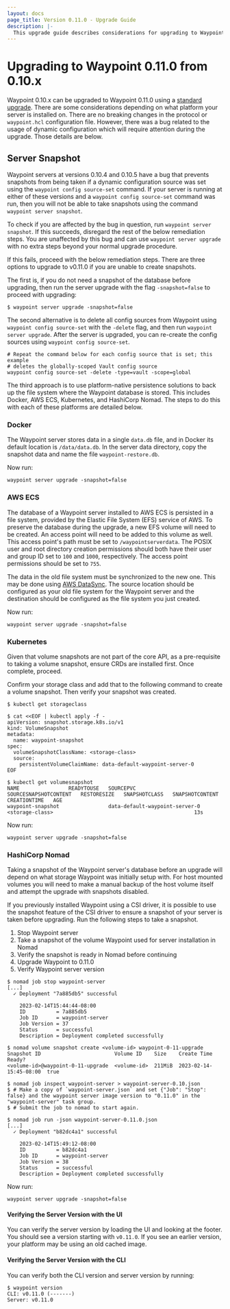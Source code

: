 ```yaml
---
layout: docs
page_title: Version 0.11.0 - Upgrade Guide
description: |-
  This upgrade guide describes considerations for upgrading to Waypoint 0.11.0.
---
```


# Upgrading to Waypoint 0.11.0 from 0.10.x

Waypoint 0.10.x can be upgraded to Waypoint 0.11.0 using a [standard upgrade](../docs/upgrading#standard-upgrade).
There are some considerations depending on what platform your server is installed on.
There are no breaking changes in the protocol or `waypoint.hcl` configuration file.
However, there was a bug related to the usage of dynamic configuration which will require attention during the upgrade. Those details are below.

## Server Snapshot

Waypoint servers at versions 0.10.4 and 0.10.5 have a bug that prevents
snapshots from being taken if a dynamic configuration source was set using the
`waypoint config source-set` command. If your server is running at either of
these versions and a `waypoint config source-set` command was run, then you
will not be able to take snapshots using the command `waypoint server snapshot`.

To
check if you are affected by the bug in question, run
`waypoint server snapshot`. If this succeeds, disregard the rest of the below
remediation steps. You are unaffected by this bug and can use
`waypoint server upgrade` with no extra steps beyond your normal upgrade
procedure.

If this fails, proceed with the below remediation steps. There are
three options to upgrade to v0.11.0 if you are unable to create snapshots.

The first is, if you do not need a snapshot of the database before upgrading, then
run the server upgrade with the flag `-snapshot=false` to proceed with upgrading:

```shell
$ waypoint server upgrade -snapshot=false
```

The second alternative is to delete all config sources from Waypoint using
`waypoint config source-set` with the `-delete` flag, and then run
`waypoint server upgrade`. After the server is upgraded, you can re-create the
config sources using `waypoint config source-set`.

```shell
# Repeat the command below for each config source that is set; this example
# deletes the globally-scoped Vault config source
waypoint config source-set -delete -type=vault -scope=global
```

The third approach is to use platform-native persistence solutions to back up
the file system where the Waypoint database is stored. This includes Docker,
AWS ECS, Kubernetes, and HashiCorp Nomad. The steps to do this with each of
these platforms are detailed below.

### Docker

The Waypoint server stores data in a single `data.db` file, and in Docker its
default location is `/data/data.db`. In the server data directory, copy the
snapshot data and name the file `waypoint-restore.db`.

Now run:

```shell
waypoint server upgrade -snapshot=false
```

### AWS ECS

The database of a Waypoint server installed to AWS ECS is persisted in a file
system, provided by the Elastic File System (EFS) service of AWS. To preserve
the database during the upgrade, a new EFS volume will need to be created. An
access point will need to be added to this volume as well. This access point's
path must be set to `/waypointserverdata`. The POSIX user and root directory
creation permissions should both have their user and group ID set to `100` and
`1000`, respectively. The access point permissions should be set to `755`.

The data in the old file system must be synchronized to the new one. This may be
done using [AWS DataSync](https://docs.aws.amazon.com/datasync/latest/userguide/what-is-datasync.html).
The source location should be configured as your old file system for the
Waypoint server and the destination should be configured as the file system you
just created.

Now run:

```shell
waypoint server upgrade -snapshot=false
```

### Kubernetes

Given that volume snapshots are not part of the core API, as a pre-requisite to
taking a volume snapshot, ensure CRDs are installed first. Once complete, proceed.

Confirm your storage class and add that to the following command to create a
volume snapshot. Then verify your snapshot was created.

```shell-session
$ kubectl get storageclass

$ cat <<EOF | kubectl apply -f -
apiVersion: snapshot.storage.k8s.io/v1
kind: VolumeSnapshot
metadata:
  name: waypoint-snapshot
spec:
  volumeSnapshotClassName: <storage-class>
  source:
    persistentVolumeClaimName: data-default-waypoint-server-0
EOF

$ kubectl get volumesnapshot
NAME                READYTOUSE   SOURCEPVC                        SOURCESNAPSHOTCONTENT   RESTORESIZE   SNAPSHOTCLASS   SNAPSHOTCONTENT   CREATIONTIME   AGE
waypoint-snapshot                data-default-waypoint-server-0                                         <storage-class>                                              13s
```

Now run:

```shell
waypoint server upgrade -snapshot=false
```

### HashiCorp Nomad

Taking a snapshot of the Waypoint server's database before an upgrade will
depend on what storage Waypoint was initially setup with. For host mounted
volumes you will need to make a manual backup of the host volume itself and
attempt the upgrade with snapshots disabled.

If you previously installed Waypoint using a CSI driver, it is possible to use
the snapshot feature of the CSI driver to ensure a snapshot of your server is
taken before upgrading. Run the following steps to take a snapshot.

1. Stop Waypoint server
2. Take a snapshot of the volume Waypoint used for server installation in Nomad
3. Verify the snapshot is ready in Nomad before continuing
4. Upgrade Waypoint to 0.11.0
5. Verify Waypoint server version

```shell-session
$ nomad job stop waypoint-server
[...]
  ✓ Deployment "7a885db5" successful

    2023-02-14T15:44:44-08:00
    ID          = 7a885db5
    Job ID      = waypoint-server
    Job Version = 37
    Status      = successful
    Description = Deployment completed successfully

$ nomad volume snapshot create <volume-id> waypoint-0-11-upgrade
Snapshot ID                        Volume ID    Size    Create Time             Ready?
<volume-id>@waypoint-0-11-upgrade  <volume-id>  211MiB  2023-02-14-15:45-08:00  true

$ nomad job inspect waypoint-server > waypoint-server-0.10.json
$ # Make a copy of `waypoint-server.json` and set {"Job": "Stop": false} and the waypoint server image version to "0.11.0" in the "waypoint-server" task group.
$ # Submit the job to nomad to start again.

$ nomad job run -json waypoint-server-0.11.0.json
[...]
  ✓ Deployment "b82dc4a1" successful

    2023-02-14T15:49:12-08:00
    ID          = b82dc4a1
    Job ID      = waypoint-server
    Job Version = 38
    Status      = successful
    Description = Deployment completed successfully
```

Now run:

```shell
waypoint server upgrade -snapshot=false
```

#### Verifying the Server Version with the UI

You can verify the server version by loading the UI and looking at the footer.
You should see a version starting with `v0.11.0`. If you see an earlier version,
your platform may be using an old cached image.

#### Verifying the Server Version with the CLI

You can verify both the CLI version and server version by running:

```shell-session
$ waypoint version
CLI: v0.11.0 (-------)
Server: v0.11.0
```
